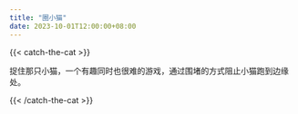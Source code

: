 ```yaml
---
title: "圈小猫"
date: 2023-10-01T12:00:00+08:00
---
```

 
{{< catch-the-cat >}}
<p>捉住那只小猫，一个有趣同时也很难的游戏，通过围堵的方式阻止小猫跑到边缘处。</p>

<script src="../js/phaser.min.js"></script>
<script src="../js/catch-the-cat.js"></script>
<div id="catch-the-cat"></div>
<script>
      window.game = new CatchTheCatGame({
        w: 11,
        h: 11,
        r: 20,
        initialWallCount: 8,
        backgroundColor: 0xffffff,
        parent: 'catch-the-cat',
        statusBarAlign: 'center',
        credit: '圈小猫'
      });
</script>

{{< /catch-the-cat >}}
